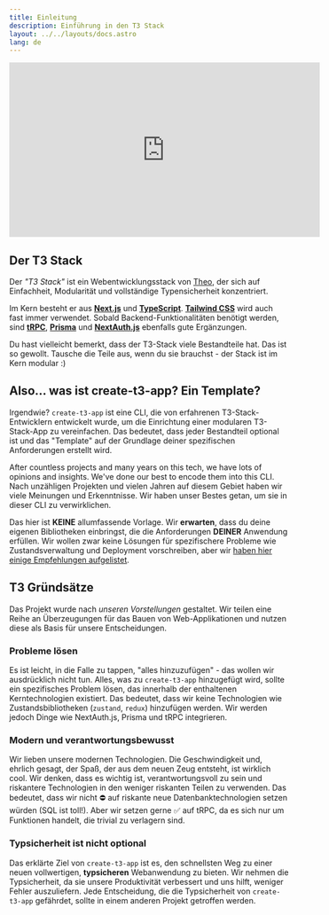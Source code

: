 ```yaml
---
title: Einleitung
description: Einführung in den T3 Stack
layout: ../../layouts/docs.astro
lang: de
---
```


<div class="embed">
<iframe width="560" height="315" src="https://www.youtube.com/embed/PbjHxIuHduU" title="Der beste Stack für dein nächstes Projekt" frameborder="0" allow="accelerometer; autoplay; clipboard-write; encrypted-media; gyroscope; picture-in-picture" allowfullscreen></iframe>
</div>

## Der T3 Stack

Der _"T3 Stack"_ ist ein Webentwicklungsstack von [Theo](https://twitter.com/t3dotgg), der sich auf Einfachheit, Modularität und vollständige Typensicherheit konzentriert.

Im Kern besteht er aus [**Next.js**](https://nextjs.org/) und [**TypeScript**](https://typescriptlang.org/). [**Tailwind CSS**](https://tailwindcss.com/) wird auch fast immer verwendet. Sobald Backend-Funktionalitäten benötigt werden, sind [**tRPC**](https://trpc.io/), [**Prisma**](https://prisma.io/) und [**NextAuth.js**](https://next-auth.js.org/) ebenfalls gute Ergänzungen.

Du hast vielleicht bemerkt, dass der T3-Stack viele Bestandteile hat. Das ist so gewollt. Tausche die Teile aus, wenn du sie brauchst - der Stack ist im Kern modular :)

## Also... was ist create-t3-app? Ein Template?

Irgendwie? `create-t3-app` ist eine CLI, die von erfahrenen T3-Stack-Entwicklern entwickelt wurde, um die Einrichtung einer modularen T3-Stack-App zu vereinfachen. Das bedeutet, dass jeder Bestandteil optional ist und das "Template" auf der Grundlage deiner spezifischen Anforderungen erstellt wird.

After countless projects and many years on this tech, we have lots of opinions and insights. We've done our best to encode them into this CLI.
Nach unzähligen Projekten und vielen Jahren auf diesem Gebiet haben wir viele Meinungen und Erkenntnisse. Wir haben unser Bestes getan, um sie in dieser CLI zu verwirklichen.

Das hier ist **KEINE** allumfassende Vorlage. Wir **erwarten**, dass du deine eigenen Bibliotheken einbringst, die die Anforderungen **DEINER** Anwendung erfüllen. Wir wollen zwar keine Lösungen für spezifischere Probleme wie Zustandsverwaltung und Deployment vorschreiben, aber wir [haben hier einige Empfehlungen aufgelistet](/de/other-recs).

## T3 Gründsätze

Das Projekt wurde nach _unseren Vorstellungen_ gestaltet. Wir teilen eine Reihe an Überzeugungen für das Bauen von Web-Applikationen und nutzen diese als Basis für unsere Entscheidungen.

### Probleme lösen

Es ist leicht, in die Falle zu tappen, "alles hinzuzufügen" - das wollen wir ausdrücklich nicht tun. Alles, was zu `create-t3-app` hinzugefügt wird, sollte ein spezifisches Problem lösen, das innerhalb der enthaltenen Kerntechnologien existiert. Das bedeutet, dass wir keine Technologien wie Zustandsbibliotheken (`zustand`, `redux`) hinzufügen werden. Wir werden jedoch Dinge wie NextAuth.js, Prisma und tRPC integrieren.

### Modern und verantwortungsbewusst

Wir lieben unsere modernen Technologien. Die Geschwindigkeit und, ehrlich gesagt, der Spaß, der aus dem neuen Zeug entsteht, ist wirklich cool. Wir denken, dass es wichtig ist, verantwortungsvoll zu sein und riskantere Technologien in den weniger riskanten Teilen zu verwenden. Das bedeutet, dass wir nicht ⛔️ auf riskante neue Datenbanktechnologien setzen würden (SQL ist toll!). Aber wir setzen gerne ✅ auf tRPC, da es sich nur um Funktionen handelt, die trivial zu verlagern sind.

### Typsicherheit ist nicht optional

Das erklärte Ziel von `create-t3-app` ist es, den schnellsten Weg zu einer neuen vollwertigen, **typsicheren** Webanwendung zu bieten. Wir nehmen die Typsicherheit, da sie unsere Produktivität verbessert und uns hilft, weniger Fehler auszuliefern. Jede Entscheidung, die die Typsicherheit von `create-t3-app` gefährdet, sollte in einem anderen Projekt getroffen werden.

